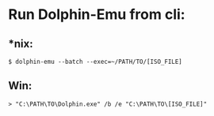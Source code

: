 # Run Dolphin-Emu from cli:
## *nix:
```
$ dolphin-emu --batch --exec=~/PATH/TO/[ISO_FILE]
```
## Win:
```
> "C:\PATH\TO\Dolphin.exe" /b /e "C:\PATH\TO\[ISO_FILE]"
```
